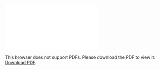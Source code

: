 <object data="christ-in-song/CIS1908pdfs/079.pdf" type="application/pdf" width="100%" height="1024px">
    <embed src="christ-in-song/CIS1908pdfs/079.pdf">
        <p>This browser does not support PDFs. Please download the PDF to view it: <a href="christ-in-song/CIS1908pdfs/079.pdf">Download PDF</a>.</p>
    </embed>
</object>
